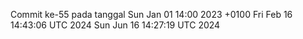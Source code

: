 Commit ke-55 pada tanggal Sun Jan 01 14:00 2023 +0100
Fri Feb 16 14:43:06 UTC 2024
Sun Jun 16 14:27:19 UTC 2024
